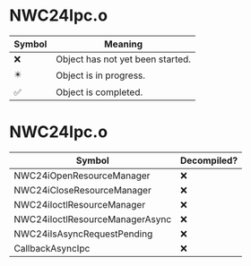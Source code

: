 # NWC24Ipc.o
| Symbol | Meaning 
| ------------- | ------------- 
| :x: | Object has not yet been started. 
| :eight_pointed_black_star: | Object is in progress. 
| :white_check_mark: | Object is completed. 


# NWC24Ipc.o
| Symbol | Decompiled? |
| ------------- | ------------- |
| NWC24iOpenResourceManager | :x: |
| NWC24iCloseResourceManager | :x: |
| NWC24iIoctlResourceManager | :x: |
| NWC24iIoctlResourceManagerAsync | :x: |
| NWC24iIsAsyncRequestPending | :x: |
| CallbackAsyncIpc | :x: |
